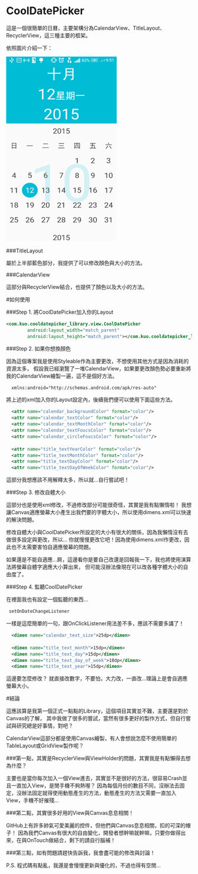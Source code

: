 # CoolDatePicker

這是一個很簡單的日曆，主要架構分為CalendarView、TitleLayout、RecyclerView，這三種主要的框架。

依照圖片介紹一下：

<img width="300" height="500" src="https://github.com/Kuan-Wei-Kuo/CoolDatePicker/blob/master/art/Screenshot_2015-10-12-09-51-20.png?raw=true"/>

###TitleLayout

屬於上半部藍色部分，我提供了可以修改顏色與大小的方法。

###CalendarView

這部分與RecyclerView結合，也提供了顏色以及大小的方法。

#如何使用

###Step 1. 將CoolDatePicker加入你的Layout

```xml
<com.kuo.cooldatepicker_library.view.CoolDatePicker
        android:layout_width="match_parent"
        android:layout_height="match_parent"></com.kuo.cooldatepicker_library.view.CoolDatePicker>
```

###Step 2. 如果你想換顏色

因為這個專案我是使用Styleable作為主要更改，不想使用其他方式是因為消耗的資源太多，
假設我已經瀏覽了一堆CalendarView，如果要更改顏色勢必要重新將我的CalendarView繪製一遍，這不是個好方法。

```xml
  xmlns:android="http://schemas.android.com/apk/res-auto"
```

將上述的xml加入你的Layout設定內，後續我們便可以使用下面這些方法。

```xml
  <attr name="calendar_backgroundColor" format="color"/>
  <attr name="calendar_textColor" format="color"/>
  <attr name="calendar_textMonthColor" format="color"/>
  <attr name="calendar_textFoucsColor" format="color"/>
  <attr name="calendar_circleFoucsColor" format="color"/>

  <attr name="title_textYearColor" format="color"/>
  <attr name="title_textMonthColor" format="color"/>
  <attr name="title_textDayColor" format="color"/>
  <attr name="title_textDayOfWeekColor" format="color"/>
```

這部分我想應該不用解釋太多，所以就...自行嘗試吧！

###Step 3. 修改自體大小

這部分也是使用xml修改，不過修改部分可能很奇怪，其實是我有點懶惰啦！
我想讓Canvas適應螢幕大小產生出我們要的字體大小，所以使用dimens.xml可以快速的解決問題。

修改自體大小與CoolDatePicker所設定的大小有很大的關係，因為我懶惰沒有去做很多設定與更改，所以...
你就慢慢更改它吧！因為使用dimens.xml作更改，因此也不太需要害怕自適應螢幕的問題。

如果還是不能自適應...屙，這邊看你是要自己改還是回報我一下，我也將使用演算法將螢幕自體字適應大小算出來，
但可能沒辦法像現在可以改各種字體大小的自由度了。

###Step 4. 監聽CoolDatePicker

在裡面我也有設定一個監聽的東西...

```java
 setOnDateChangeListener
```

一樣是這麼簡單的一句，跟OnClickListener用法差不多，應該不需要多講了！

```xml
  <dimen name="calendar_text_size">25dp</dimen>

  <dimen name="title_text_month">15dp</dimen>
  <dimen name="title_text_day">15dp</dimen>
  <dimen name="title_text_day_of_week">10dp</dimen>
  <dimen name="title_text_year">15dp</dimen>
```

這邊要怎麼修改？ 就直接改數字，不要怕，大力改，一直改...理論上是會自適應螢幕大小。

#結論

這應該算是我第一個正式一點點的Library，這個項目其實並不難，主要還是對於Canvas的了解，
其中我做了很多的嘗試，當然有很多更好的製作方式，但自行嘗試與研究總是好事情，對吧？

CalendarView這部分都是使用Canvas繪製，有人會想說怎麼不使用簡單的TableLayout或GridView製作呢？

###第一點，其實是RecyclerView與ViewHolder的問題，其實我是有點懶得去想為什麼？

主要也是當你每次加入一個View進去，其實並不是很好的方法，很容易Crash並且一直加入View，是閒手機不夠熱喔？
因為每個月份的數目不同，沒辦法去固定，沒辦法固定就得使用動態產生的方法，動態產生的方法又需要一直加入View，手機不好摧殘...

###第二點，其實很多好用的View與Canvas息息相關！

GitHub上有許多帥氣可愛美麗的控件，但他們與Canvas息息相關，扣的可深的帽子！
因為我們Canvas有很大的自由變化，開發者想幹嘛就幹嘛，只要你做得出來，在與OnTouch做結合，剩下的請自行腦補！

###第三點，如有問題請趕快告訴我，我會盡可能的修改與討論！

P.S. 程式碼有點亂，我還是會慢慢更新與優化的，不過也得有空閒...




